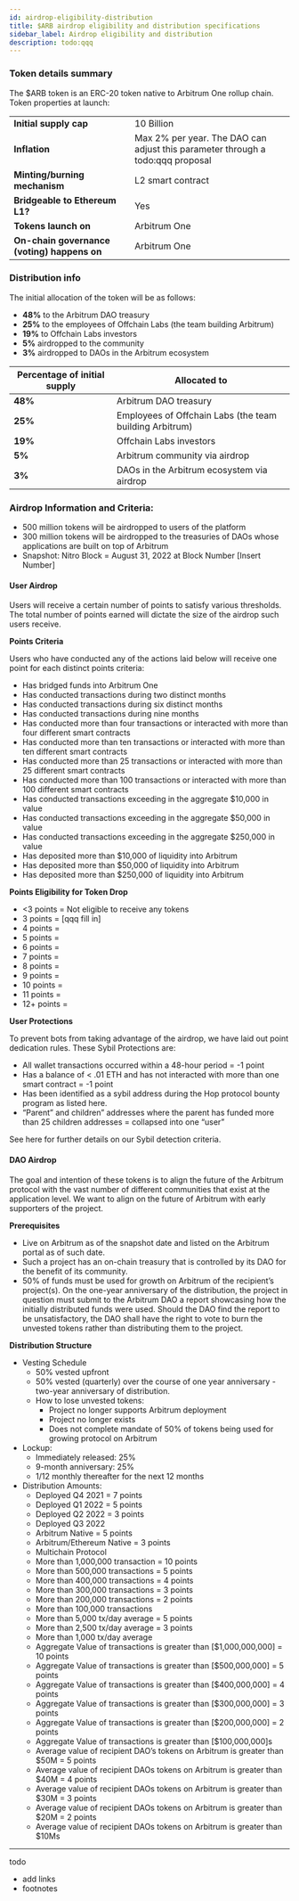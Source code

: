 ```yaml
---
id: airdrop-eligibility-distribution
title: $ARB airdrop eligibility and distribution specifications
sidebar_label: Airdrop eligibility and distribution
description: todo:qqq
---
```




### Token details summary

The $ARB token is an ERC-20 token native to Arbitrum One rollup chain. Token properties at launch:

<table class='small-table'>
    <tr>
        <td><strong>Initial supply cap</strong></td>
        <td>10 Billion</td>
    </tr>
    <tr>
        <td><strong>Inflation</strong></td>
        <td>Max 2% per year. The DAO can adjust this parameter through a todo:qqq proposal</td>
    </tr>
    <tr>
        <td><strong>Minting/burning mechanism</strong></td>
        <td>L2 smart contract</td>
    </tr>
    <tr>
        <td><strong>Bridgeable to Ethereum L1?</strong></td>
        <td>Yes</td>
    </tr>
    <tr>
        <td><strong>Tokens launch on</strong></td>
        <td>Arbitrum One</td>
    </tr>
    <tr>
        <td><strong>On-chain governance (voting) happens on</strong></td>
        <td>Arbitrum One</td>
    </tr>
</table>


### Distribution info

The initial allocation of the token will be as follows:

 - **48%** to the Arbitrum DAO treasury
 - **25%** to the employees of Offchain Labs (the team building Arbitrum)
 - **19%** to Offchain Labs investors
 - **5%** airdropped to the community
 - **3%** airdropped to DAOs in the Arbitrum ecosystem

<table class='small-table'>
   <thead>
        <tr>
            <th>Percentage of initial supply</th>
            <th>Allocated to</th>
        </tr>
    </thead>
    <tr>
        <td><strong>48%</strong></td>
        <td>Arbitrum DAO treasury</td>
    </tr>
    <tr>
        <td><strong>25%</strong></td>
        <td>Employees of Offchain Labs (the team building Arbitrum)</td>
    </tr>
    <tr>
        <td><strong>19%</strong></td>
        <td>Offchain Labs investors</td>
    </tr>
    <tr>
        <td><strong>5%</strong></td>
        <td>Arbitrum community via airdrop</td>
    </tr>
    <tr>
        <td><strong>3%</strong></td>
        <td>DAOs in the Arbitrum ecosystem via airdrop</td>
    </tr>
</table>





### Airdrop Information and Criteria:

 - 500 million tokens will be airdropped to users of the platform 
 - 300 million tokens will be airdropped to the treasuries of DAOs whose applications are built on top of Arbitrum
 - Snapshot: Nitro Block = August 31, 2022 at Block Number [Insert Number]

#### User Airdrop

Users will receive a certain number of points to satisfy various thresholds. The total number of points earned will dictate the size of the airdrop such users receive. 

**Points Criteria**

Users who have conducted any of the actions laid below will receive one point for each distinct points criteria:

 - Has bridged funds into Arbitrum One
 - Has conducted transactions during two distinct months
 - Has conducted transactions during six distinct months
 - Has conducted transactions during nine months
 - Has conducted more than four transactions or interacted with more than four different smart contracts
 - Has conducted more than ten transactions or interacted with more than ten different smart contracts
 - Has conducted more than 25 transactions or interacted with more than 25 different smart contracts
 - Has conducted more than 100 transactions or interacted with more than 100 different smart contracts
 - Has conducted transactions exceeding in the aggregate $10,000 in value
 - Has conducted transactions exceeding in the aggregate $50,000 in value
 - Has conducted transactions exceeding in the aggregate $250,000 in value
 - Has deposited more than $10,000 of liquidity into Arbitrum 
 - Has deposited more than $50,000 of liquidity into Arbitrum
 - Has deposited more than $250,000 of liquidity into Arbitrum

**Points Eligibility for Token Drop**

 - <3 points = Not eligible to receive any tokens
 - 3 points = [qqq fill in] 
 - 4 points =
 - 5 points =
 - 6 points = 
 - 7 points = 
 - 8 points =
 - 9 points = 
 - 10 points =
 - 11 points = 
 - 12+ points = 

**User Protections**

To prevent bots from taking advantage of the airdrop, we have laid out point dedication rules. These Sybil Protections are:

 - All wallet transactions occurred within a 48-hour period = -1 point
 - Has a balance of < .01 ETH and has not interacted with more than one smart contract = -1 point 
 - Has been identified as a sybil address during the Hop protocol bounty program as listed here. 
 - “Parent” and children” addresses where the parent has funded more than 25 children addresses = collapsed into one “user” 

See here for further details on our Sybil detection criteria. 

#### DAO Airdrop 

The goal and intention of these tokens is to align the future of the Arbitrum protocol with the vast number of different communities that exist at the application level. We want to align on the future of Arbitrum with early supporters of the project. 

**Prerequisites**

 - Live on Arbitrum as of the snapshot date and listed on the Arbitrum portal as of such date.
 - Such a project has an on-chain treasury that is controlled by its DAO for the benefit of its community. 
 - 50% of funds must be used for growth on Arbitrum of the recipient’s project(s). On the one-year anniversary of the distribution, the project in question must submit to the Arbitrum DAO a report showcasing how the initially distributed funds were used. Should the DAO find the report to be unsatisfactory, the DAO shall have the right to vote to burn the unvested tokens rather than distributing them to the project. 

**Distribution Structure**

 - Vesting Schedule
   - 50% vested upfront 
   - 50% vested (quarterly) over the course of one year anniversary - two-year anniversary of distribution.
   - How to lose unvested tokens: 
     - Project no longer supports Arbitrum deployment
     - Project no longer exists 
     - Does not complete mandate of 50% of tokens being used for growing protocol on Arbitrum
 - Lockup: 
   - Immediately released: 25%
   - 9-month anniversary: 25%
   - 1/12 monthly thereafter for the next 12 months
 - Distribution Amounts:
   - Deployed Q4 2021 = 7 points
   - Deployed Q1 2022 = 5 points
   - Deployed Q2 2022 = 3 points
   - Deployed Q3 2022
   - Arbitrum Native = 5 points
   - Arbitrum/Ethereum Native = 3 points
   - Multichain Protocol 
   - More than 1,000,000 transaction = 10 points
   - More than 500,000 transactions = 5 points
   - More than 400,000 transactions = 4 points
   - More than 300,000 transactions = 3 points
   - More than 200,000 transactions = 2 points
   - More than 100,000 transactions
   - More than 5,000 tx/day average = 5 points
   - More than 2,500 tx/day average = 3 points
   - More than 1,000 tx/day average
   - Aggregate Value of transactions is greater than [$1,000,000,000] = 10 points
   - Aggregate Value of transactions is greater than [$500,000,000] = 5 points
   - Aggregate Value of transactions is greater than [$400,000,000] = 4 points
   - Aggregate Value of transactions is greater than [$300,000,000] = 3 points
   - Aggregate Value of transactions is greater than [$200,000,000] = 2 points
   - Aggregate Value of transactions is greater than [$100,000,000]s
   - Average value of recipient DAO’s tokens on Arbitrum is greater than $50M = 5 points
   - Average value of recipient DAOs tokens on Arbitrum is greater than $40M = 4 points
   - Average value of recipient DAOs tokens on Arbitrum is greater than $30M = 3 points
   - Average value of recipient DAOs tokens on Arbitrum is greater than $20M = 2 points
   - Average value of recipient DAOs tokens on Arbitrum is greater than $10Ms


-------

todo

 - add links
 - footnotes
